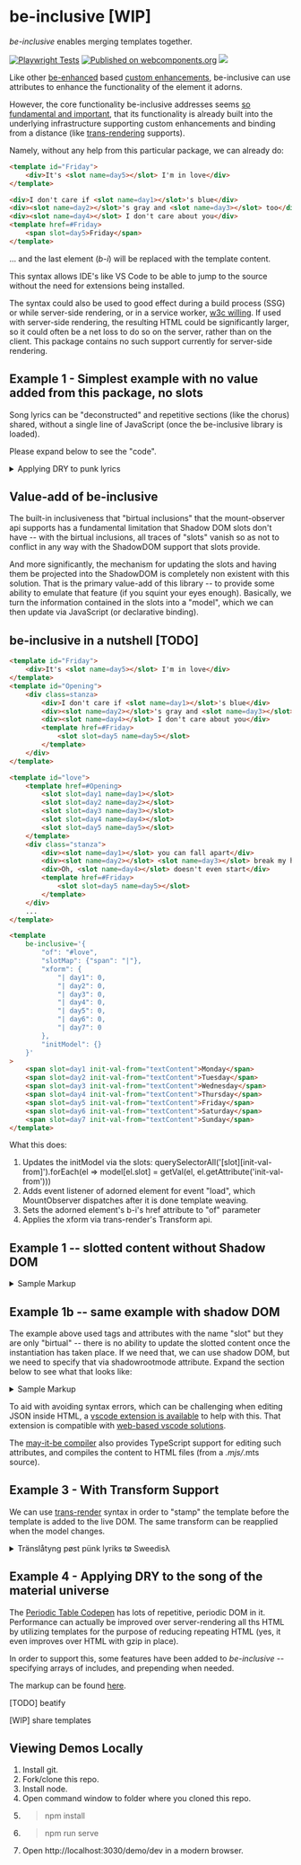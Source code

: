 # be-inclusive [WIP]

*be-inclusive* enables merging templates together.  

[![Playwright Tests](https://github.com/bahrus/be-inclusive/actions/workflows/CI.yml/badge.svg?branch=baseline)](https://github.com/bahrus/be-inclusive/actions/workflows/CI.yml)
[![Published on webcomponents.org](https://img.shields.io/badge/webcomponents.org-published-blue.svg)](https://www.webcomponents.org/element/be-inclusive)
<a href="https://nodei.co/npm/be-inclusive/"><img src="https://nodei.co/npm/be-inclusive.png"></a>

Like other [be-enhanced](https://github.com/bahrus/be-enhanced) based [custom enhancements](https://github.com/WICG/webcomponents/issues/1000), be-inclusive can use attributes to enhance the functionality of the element it adorns.  

However, the core functionality be-inclusive addresses seems [so fundamental and important](https://github.com/bahrus/mount-observer?tab=readme-ov-file#birtual-inclusions), that its functionality is already built into the underlying infrastructure supporting custom enhancements and binding from a distance (like [trans-rendering](https://github.com/bahrus/trans-render) supports).

Namely, without any help from this particular package, we can already do:

```html
<template id="Friday">
    <div>It's <slot name=day5></slot> I'm in love</div>
</template>

<div>I don't care if <slot name=day1></slot>'s blue</div>
<div><slot name=day2></slot>'s gray and <slot name=day3></slot> too</div>
<div><slot name=day4></slot> I don't care about you</div>
<template href=#Friday>
    <span slot=day5>Friday</span>
</template>
```

... and the last element (*b-i*) will be replaced with the template content.

This syntax allows IDE's like VS Code to be able to jump to the source without the need for extensions being installed.

The syntax could also be used to good effect during a build process (SSG) or while server-side rendering, or in a service worker, [w3c willing](https://github.com/whatwg/dom/issues/1217#issuecomment-1694483432).  If used with server-side rendering, the resulting HTML could be significantly larger, so it could often be a net loss to do so on the server, rather than on the client.  This package contains no such support currently for server-side rendering.  

## Example 1 - Simplest example with no value added from this package, no slots

Song lyrics can be "deconstructed" and repetitive sections (like the chorus) shared, without a single line of JavaScript (once the be-inclusive library is loaded).

Please expand below to see the "code".

<details>
<summary>Applying DRY to punk lyrics</summary>

```html
    <a rel=noopener href="https://www.youtube.com/watch?v=tWbrAWmhDwY" target="_blank">Something's gone wrong again</a>
    <template id="title">Something's gone wrong again</template>
    <template id="title2">Something goes wrong again</template>
    <template id="again">And again</template>
    <template id="again2">And again, and again, again and something's gone wrong again</template>
    <template id="again3">And again, and again, again and something goes wrong again</template>
    <template id="agains">
        <template href=#again></template> <br>
        <template href=#again2></template> <br>
        <template href=#title></template> 
    </template>
    <template id="agains2">
        <template href=#title2></template> <br>
        <template href=#again></template> <br>
        <template href=#again3></template> <br>
        <template href=#title2></template> 
    </template>
    <template id="bus">
        <span>Nothing ever happens to people like us</span><br>
        <span>'Cept we miss the bus, something goes wrong again</span><br>
        <span>Need a smoke, use my last fifty P.</span><br>
        <span>But the machine is broke, something's gone wrong again</span>
    </template>
    <template id=main>
        <div>
            <span>Tried to find my sock</span><br>
            <span>No good, it's lost</span><br>
            <template href=#title></template> <br>
            <span>Need a shave</span><br>
            <span>Cut myself, need a new blade</span><br>
            <template href=#title></template> 
        </div>
        <template href=#agains></template> 
        <div>
            <span>Tried to fry an egg</span><br>
            <span>Broke the yolk, no joke</span><br>
            <template href=#title></template> <br>
            <span>Look at my watch, just to tell the time but the hand's come off mine</span><br>
            <template href=#title></template> <br>
            <template href=#title></template> 
        </div>
        <template href=#agains></template> 
        <template href=#bus></template> 
        <template href=#agains></template> 
        <template href=#agains></template> 
        <template href=#bus></template> 
        <template href=#agains></template> 
        <div>
            <span>I turned up early in time for our date</span><br>
            <span>But then you turn up late, something goes wrong again</span><br>
            <span>Need a drink, go to the pub</span><br>
            <span>But the bugger's shut, something goes wrong again</span>
        </div>
        <div>
            <template href=#title2></template> <br>
            <template href=#again></template> <br>
            <template href=#again3></template> 
            <span>Ah, something goes wrong again</span><br>
            <template href=#title2></template> <br>
            <template href=#title2></template> 
        </div>
    </template>

    <template href="#main"></template> 

```

</details>

## Value-add of be-inclusive 

The built-in inclusiveness that "birtual inclusions" that the mount-observer api supports has a fundamental limitation that Shadow DOM slots don't have -- with the birtual inclusions, all traces of  "slots" vanish so as not to conflict in any way with the ShadowDOM support that slots provide.

And more significantly, the mechanism for updating the slots and having them be projected into the ShadowDOM is completely non existent with this solution.  That is the primary value-add of this library -- to provide some ability to emulate that feature (if you squint your eyes enough).  Basically, we turn the information contained in the slots into a "model", which we can then update via JavaScript (or declarative binding).

## be-inclusive in a nutshell [TODO]

```html
<template id="Friday">
    <div>It's <slot name=day5></slot> I'm in love</div>
</template>
<template id="Opening">
    <div class=stanza>
        <div>I don't care if <slot name=day1></slot>'s blue</div>
        <div><slot name=day2></slot>'s gray and <slot name=day3></slot> too</div>
        <div><slot name=day4></slot> I don't care about you</div>
        <template href=#Friday>
            <slot slot=day5 name=day5></slot>
        </template>
    </div>
</template>

<template id="love">
    <template href=#Opening>
        <slot slot=day1 name=day1></slot>
        <slot slot=day2 name=day2></slot>
        <slot slot=day3 name=day3></slot>
        <slot slot=day4 name=day4></slot>
        <slot slot=day5 name=day5></slot>
    </template>
    <div class="stanza">
        <div><slot name=day1></slot> you can fall apart</div>
        <div><slot name=day2></slot> <slot name=day3></slot> break my heart</div>
        <div>Oh, <slot name=day4></slot> doesn't even start</div>
        <template href=#Friday>
            <slot slot=day5 name=day5></slot>
        </template>
    </div>
    ...
</template>

<template  
    be-inclusive='{
        "of": "#love",
        "slotMap": {"span": "|"},
        "xform": {
            "| day1": 0,
            "| day2": 0,
            "| day3": 0,
            "| day4": 0,
            "| day5": 0,
            "| day6": 0,
            "| day7": 0
        },
        "initModel": {}
    }'
>
    <span slot=day1 init-val-from="textContent">Monday</span>
    <span slot=day2 init-val-from="textContent">Tuesday</span>
    <span slot=day3 init-val-from="textContent">Wednesday</span>
    <span slot=day4 init-val-from="textContent">Thursday</span>
    <span slot=day5 init-val-from="textContent">Friday</span>
    <span slot=day6 init-val-from="textContent">Saturday</span>
    <span slot=day7 init-val-from="textContent">Sunday</span>
</template>
```


What this does:


1.  Updates the initModel via the slots:  querySelectorAll('[slot][init-val-from]').forEach(el => model[el.slot] = getVal(el, el.getAttribute('init-val-from')))
2.  Adds event listener of adorned element for event "load", which MountObserver dispatches after it is done template weaving.
2.  Sets the adorned element's b-i's href attribute to "of" parameter
3.  Applies the xform via trans-render's Transform api.





## Example 1 -- slotted content without Shadow DOM



<details>
<summary>Sample Markup</summary>

```html
    <style>
        div {
        background-color: cornsilk;
        }
    </style>
        
    <h3><a href="https://www.youtube.com/watch?v=eAfyFTzZDMM" target="_blank">Beautiful</a></h3>
    <h4>Christina Aguilera</h4>
    
    <p>Don't look at me</p>
    <p>
        <div>Everyday is so wonderful</div>
        <div>Then suddenly</div>
        <div>It's hard to breathe</div>
        <div>Now and then I get insecure</div>
        <div>From all the pain</div>
        <div>I'm so ashamed</div>
    </p>


    <template id=beautiful>
        <div>
            <slot name=subjectIs></slot> beautiful
        </div>
    </template>
    <template id=down>
        <div>So don't you bring me down today</div>
    </template>
    <template id=chorus>
        <template href=#beautiful>
            <span slot=subjectIs>
                <slot name=subjectIs1></slot>
            </span>
        </template>

        <div>No matter what they say</div>
        <div prop-pronoun>Words
            <slot name=verb1></slot> bring
            <slot name=pronoun1></slot> down</div>
        <div>Oh no</div>
        <template href=#beautiful>
            <span slot=subjectIs>
                <slot name=subjectIs2></slot>
            </span>
        </template>
        <div>In every single way</div>
        <div>Yes words
            <slot name=verb2></slot> bring
            <slot name=pronoun2></slot> down
        </div>
        <div>Oh no</div>

        <template href=#down></template>
    </template>

    <div be-inclusive=chorus>
        <span slot=verb1>can't</span>
        <span slot=verb2>can't</span>
        <span slot=pronoun1>me</span>
        <span slot=pronoun2>me</span>
        <span slot=subjectIs1>I am</span>
        <span slot=subjectIs2>I am</span>
    </div>



    <p>
        <div>To all your friends you're delirious</div>
        <div>So consumed</div>
        <div>In all your doom, ooh</div>
        <div>Trying hard to fill the emptiness</div>
        <div>The pieces gone</div>
        <div>Left the puzzle undone</div>
        <div>Ain't that the way it is</div>
    </p>
    <p>
        <div be-inclusive=chorus>
            <span slot=verb1>can't</span>
            <span slot=verb2>can't</span>
            <span slot=pronoun1>you</span>
            <span slot=pronoun2>you</span>
            <span slot=subjectIs1>You are</span>
            <span slot=subjectIs2>You are</span>
        </div>
    </p>
    <br>
    <template id=no-matter>
        No matter what we <slot name=verb1></slot> (no matter what we <slot name=verb2></slot>)
    </template>
    <div be-inclusive=no-matter>
        <span slot=verb1>do</span>
        <span slot=verb2>do</span>
    </div>
    <br>
    <div be-inclusive=no-matter>
        <span slot=verb1>say</span>
        <span slot=verb2>say</span>
    </div>

    <div>We're the song inside the tune (yeah, oh yeah)</div>
    <div>Full of beautiful mistakes</div>
    <p>
        <div>And everywhere we go (and everywhere we go)</div>
        <div>The sun will always shine (the sun will always, always, shine)</div>
        <div>And tomorrow we might awake</div>
        <div>On the other side</div>
    </p>
    <p>
        <div be-inclusive=chorus>
            <span slot=verb1>won't</span>
            <span slot=verb2>can't</span>
            <span slot=pronoun1>us</span>
            <span slot=pronoun2>us</span>
            <span slot=subjectIs1>We are</span>
            <span slot=subjectIs2>We are</span>
        </div>
    </p>
    <p>
        <div>Oh, oh</div>
        <div>Don't you bring me down today</div>
        <div>Don't you bring me down, ooh</div>
        <div>Today</div>
    </p>

```
</details>

## Example 1b -- same example with shadow DOM

The example above used tags and attributes with the name "slot" but they are only "birtual" -- there is no ability to update the slotted content once the instantiation has taken place.  If we need that, we can use shadow DOM, but we need to specify that via shadowrootmode attribute.  Expand the section below to see what that looks like:

<details>
<summary>Sample Markup</summary>

```html
    <style>
        div {
        background-color: cornsilk;
        }
    </style>
        
    <h3><a href="https://www.youtube.com/watch?v=eAfyFTzZDMM" target="_blank">Beautiful</a></h3>
    <h4>Christina Aguilera</h4>
    
    <p>Don't look at me</p>
    <p>
        <div>Everyday is so wonderful</div>
        <div>Then suddenly</div>
        <div>It's hard to breathe</div>
        <div>Now and then I get insecure</div>
        <div>From all the pain</div>
        <div>I'm so ashamed</div>
    </p>


    <template id=beautiful>
        <style>
            div {
                background-color: burlywood;
            }
        </style>
    
        <div>
            <slot name=subjectIs></slot> beautiful
        </div>
    </template>
    <template id=down>
        <div>So don't you bring me down today</div>
    </template>
    <template id=chorus>
        <template href=#beautiful shadowrootmode=open>
            <span slot=subjectIs>
                <slot name=subjectIs1></slot>
            </span>
        </template>

        <div>No matter what they say</div>
        <div prop-pronoun>Words
            <slot name=verb1></slot> bring
            <slot name=pronoun1></slot> down</div>
        <div>Oh no</div>
        <template href=#beautiful shadowrootmode=open>
            <span slot=subjectIs>
                <slot name=subjectIs2></slot>
            </span>
        </template>
        <div>In every single way</div>
        <div>Yes words
            <slot name=verb2></slot> bring
            <slot name=pronoun2></slot> down
        </div>
        <div>Oh no</div>

        <div be-inclusive=down></div>
    </template>

    <div  be-inclusive='{
        "of": "chorus",
        "shadowRootMode": "open"
    }'>
        <span slot=verb1>can't</span>
        <span slot=verb2>can't</span>
        <span slot=pronoun1>me</span>
        <span slot=pronoun2>me</span>
        <span slot=subjectIs1>I am</span>
        <span slot=subjectIs2>I am</span>
    </div>



    <p>
        <div>To all your friends you're delirious</div>
        <div>So consumed</div>
        <div>In all your doom, ooh</div>
        <div>Trying hard to fill the emptiness</div>
        <div>The pieces gone</div>
        <div>Left the puzzle undone</div>
        <div>Ain't that the way it is</div>
    </p>
    <p>
        <div be-inclusive='{
            "of": "chorus",
            "shadowRootMode": "open"
        }'>
            <span slot=verb1>can't</span>
            <span slot=verb2>can't</span>
            <span slot=pronoun1>you</span>
            <span slot=pronoun2>you</span>
            <span slot=subjectIs1>You are</span>
            <span slot=subjectIs2>You are</span>
        </div>
    </p>
    <br>
    <template id=no-matter>
        <style>
            div {
                background-color: rgb(221, 255, 205);
            }
        </style>
        <div>
            No matter what we <slot name=verb1></slot> (no matter what we <slot name=verb2></slot>)
        </div>
        
    </template>
    <div be-inclusive='{
        "of": "no-matter",
        "shadowRootMode": "open"
    }'>
        <span slot=verb1>do</span>
        <span slot=verb2>do</span>
    </div>
    <br>
    <div be-inclusive='{
        "of": "no-matter",
        "shadowRootMode": "open"
    }'>
        <span slot=verb1>say</span>
        <span slot=verb2>say</span>
    </div>

    <div>We're the song inside the tune (yeah, oh yeah)</div>
    <div>Full of beautiful mistakes</div>
    <p>
        <div>And everywhere we go (and everywhere we go)</div>
        <div>The sun will always shine (the sun will always, always, shine)</div>
        <div>And tomorrow we might awake</div>
        <div>On the other side</div>
    </p>
    <p>
        <div be-inclusive='{
            "of": "chorus",
            "shadowRootMode": "open"
        }'>
            <span slot=verb1>won't</span>
            <span slot=verb2>can't</span>
            <span slot=pronoun1>us</span>
            <span slot=pronoun2>us</span>
            <span slot=subjectIs1>We are</span>
            <span slot=subjectIs2>We are</span>
        </div>
    </p>
    <p>
        <div>Oh, oh</div>
        <div>Don't you bring me down today</div>
        <div>Don't you bring me down, ooh</div>
        <div>Today</div>
    </p>

```
</details>


To aid with avoiding syntax errors, which can be challenging when editing JSON inside HTML, a [vscode extension is available](https://marketplace.visualstudio.com/items?itemName=andersonbruceb.json-in-html) to help with this.  That extension is compatible with [web-based vscode solutions](https://github.dev/bahrus/be-inclusive).

The [may-it-be compiler](https://github.div/bahrus/may-it-be) also provides TypeScript support for editing such attributes, and compiles the content to HTML files (from a *.mjs/*.mts source).



## Example 3 - With Transform Support

We can use [trans-render](https://github.com/bahrus/trans-render) syntax in order to "stamp" the template before the template is added to the live DOM.  The same transform can be reapplied when the model changes.

<details>
    <summary>Tränslåtyng pøst pünk lyriks tø Sweedisλ</summary>

```html
<a href="https://www.youtube.com/watch?v=ucX9hVCQT_U" target="_blank">Friday I'm in Love</a>
<button id="changeDays" onclick="updateModel()">Wi not trei a holiday in Sweeden this yer</button>
<script>
    function updateModel(){
        const model = {
            day1: 'måndag', day2: 'tisdag', day3: 'onsdag', day4: 'torsdag', day5: 'fredag',
            day6: 'lördag', day7: 'söndag',
        };
        target.beEnhanced.beInclusive.model = model;
        //target.setAttribute('be-inclusive', JSON.stringify({model}));
    }
</script>
<template id="Friday">
    <div>It's <span class=day5></span> I'm in love</div>
</template>
<template id="Opening">
    <div class=stanza>
        <div>I don't care if <span class=day1></span>'s blue</div>
        <div><span class=day2></span>'s gray and <span class=day3></span> too</div>
        <div><span class=day4></span> I don't care about you</div>
        <template href=#Friday></template>
    </div>
</template>

<template id="love">
    <template href=#Opening></template>
    <div class="stanza">
        <div><span class=day1></span> you can fall apart</div>
        <div><span class=day2></span> <span class=day3></span> break my heart</div>
        <div>Oh, <span class=day4></span> doesn't even start</div>
        <template href=#Friday></template>
    </div>
    <div class="stanza">
        <div><span class=day6></span> wait</div>
        <div>And <span class=day7></span> always comes too late</div>
        <div>But <span class=day5></span> never hesitate</div>
    </div>

    <div class="stanza">
        <div>I don't care if <span class=day1></span>'s black</div>
        <div><span class=day2></span>, <span class=day3></span> heart attack</div>
        <div><span class=day4></span> never looking back</div>
        <template href=#Friday></template>
    </div>
    <div class="stanza">
        <div><span class=day1></span> you can hold your head</div>
        <div><span class=day2></span>, <span class=day3></span> stay in bed</div>
        <div>Or <span class=day4></span> watch the walls instead</div>
        <template href=#Friday></template>
    </div>
    <div class="stanza">
        <div><span class=day6></span> wait</div>
        <div>And <span class=day7></span> always comes too late</div>
        <div>But <span class=day5></span> never hesitate</div>
    </div>
    <div class="stanza">
        <div>Dressed up to the eyes</div>
        <div>It's a wonderful surprise</div>
        <div>To see your shoes and your spirits rise</div>
        <div>Throwing out your frown</div>
        <div>And just smiling at the sound</div>
        <div>And as sleek as a shriek</div>
        <div>Spinning round and round</div>
        <div>Always take a big bite</div>
        <div>It's such a gorgeous sight</div>
        <div>To see you in the middle of the night</div>
        <div>You can never get enough</div>
        <div>Enough of this stuff</div>
        <div>It's <span class=day5></span></div>
        <div>I'm in love</div>
    </div>
    <div be-inclusive=Opening class="stanza"></div>
    <div class="stanza">
        <div><span class=day1></span> you can fall apart</div>
        <div><span class=day2></span>, <span class=day3></span> break my heart</div>
        <div><span class=day4></span> doesn't even start</div>
        <template href=#Friday></template>
    </div>
    <style>
        .stanza{
        padding-top: 20px;
    }
</style>
</template>
<div id=target be-inclusive='{
    "of": "love",
    "model": {
        "day1": "Monday",
        "day2": "Tuesday",
        "day3": "Wednesday",
        "day4": "Thursday",
        "day5": "Friday",
        "day6": "Saturday",
        "day7": "Sunday"
    },
    "transform":{
        ".day1": "day1",
        ".day2": "day2",
        ".day3": "day3",
        ".day4": "day4",
        ".day5": "day5",
        ".day6": "day6",
        ".day7": "day7"
        
    }
}'></div>
```

</details>

## Example 4 - Applying DRY to the song of the material universe


The [Periodic Table Codepen](https://codepen.io/mikegolus/pen/OwrPgB) has lots of repetitive, periodic DOM in it.  Performance can actually be improved over server-rendering all ths HTML by utilizing templates for the purpose of reducing repeating HTML (yes, it even improves over HTML with gzip in place).

In order to support this, some features have been added to *be-inclusive* -- specifying arrays of includes, and prepending when needed.

The markup can be found [here](https://github.com/bahrus/be-inclusive/blob/baseline/demo/periodic_table.html).


[TODO] beatify

[WIP] share templates

## Viewing Demos Locally

1.  Install git.
2.  Fork/clone this repo.
3.  Install node.
4.  Open command window to folder where you cloned this repo.
5.  > npm install
6.  > npm run serve
7.  Open http://localhost:3030/demo/dev in a modern browser.













